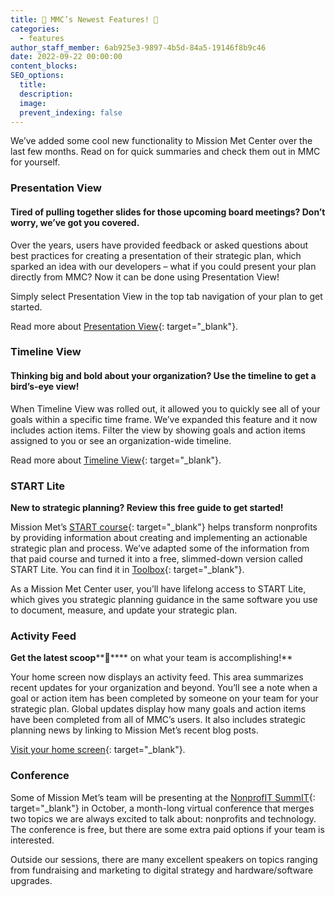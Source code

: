 ```yaml
---
title: 🎁 MMC’s Newest Features! 🎁
categories:
  - features
author_staff_member: 6ab925e3-9897-4b5d-84a5-19146f8b9c46
date: 2022-09-22 00:00:00
content_blocks:
SEO_options:
  title:
  description:
  image:
  prevent_indexing: false
---
```

We’ve added some cool new functionality to Mission Met Center over the last few months. Read on for quick summaries and check them out in MMC for yourself.&nbsp;

### **Presentation View**

#### **Tired of pulling together slides for those upcoming board meetings? Don’t worry, we’ve got you covered.**

Over the years, users have provided feedback or asked questions about best practices for creating a presentation of their strategic plan, which sparked an idea with our developers – what if you could present your plan directly from MMC? Now it can be done using Presentation View!

Simply select Presentation View in the top tab navigation of your plan to get started.&nbsp;

Read more about&nbsp;[Presentation View](https://help.missionmet.com/articles/154-presentation-view/?auth=true){: target="_blank"}.

### Timeline View

#### Thinking big and bold about your organization? Use the timeline to get a bird’s-eye view!

When Timeline View was rolled out, it allowed you to quickly see all of your goals within a specific time frame. We’ve expanded this feature and it now includes action items. Filter the view by showing goals and action items assigned to you or see an organization-wide timeline.&nbsp;

Read more about&nbsp;[Timeline View](https://help.missionmet.com/articles/89-timeline-view/){: target="_blank"}.

### **START Lite**

**New to strategic planning? Review this free guide to get started!**

Mission Met’s&nbsp;[START course](https://www.missionmet.com/start){: target="_blank"}&nbsp;helps transform nonprofits by providing information about creating and implementing an actionable strategic plan and process. We’ve adapted some of the information from that paid course and turned it into a free, slimmed-down version called START Lite. You can find it in&nbsp;[Toolbox](https://help.missionmet.com/articles/125-toolbox/){: target="_blank"}.

As a Mission Met Center user, you’ll have lifelong access to START Lite, which gives you strategic planning guidance in the same software you use to document, measure, and update your strategic plan.&nbsp;

### **Activity Feed**

**Get the latest scoop****🍦****&nbsp;on what your team is accomplishing!**

Your home screen now displays an activity feed. This area summarizes recent updates for your organization and beyond. You’ll see a note when a goal or action item has been completed by someone on your team for your strategic plan. Global updates display how many goals and action items have been completed from all of MMC’s users. It also includes strategic planning news by linking to Mission Met’s recent blog posts.

[Visit your home screen](https://app.missionmet.center/home){: target="_blank"}.

### **Conference**

Some of Mission Met’s team will be presenting at the&nbsp;[NonprofIT SummIT](https://nonprofsummit.com/){: target="_blank"}&nbsp;in October, a month-long virtual conference that merges two topics we are always excited to talk about: nonprofits and technology. The conference is free, but there are some extra paid options if your team is interested.&nbsp;

Outside our sessions, there are many excellent speakers on topics ranging from fundraising and marketing to digital strategy and hardware/software upgrades.&nbsp;